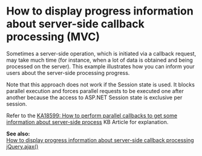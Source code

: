 # How to display progress information about server-side callback processing (MVC)


<p>Sometimes a server-side operation, which is initiated via a callback request, may take much time (for instance, when a lot of data is obtained and being processed on the server). This example illustrates how you can inform your users about the server-side processing progress.</p><p>Note that this approach does not work if the Session state is used. It blocks parallel execution and forces parallel requests to be executed one after another because the access to ASP.NET Session state is exclusive per session. </p><p>Refer to the <a href="https://www.devexpress.com/Support/Center/p/KA18599">KA18599: How to perform parallel callbacks to get some information about server-side process</a> KB Article for explanation.</p><p><strong>See also:<br />
</strong><a href="https://www.devexpress.com/Support/Center/p/E918">How to display progress information about server-side callback processing</a><br />
<a href="http://api.jquery.com/jQuery.ajax/"><u>jQuery.ajax()</u></a></p>

<br/>


